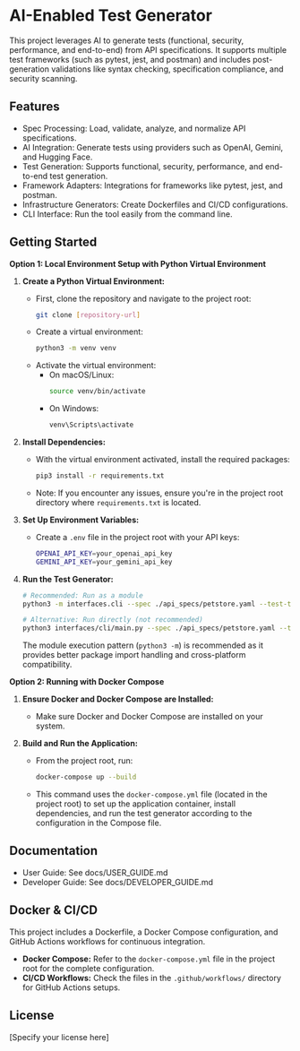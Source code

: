 AI-Enabled Test Generator
=========================

This project leverages AI to generate tests (functional, security, performance, and end-to-end) from API
specifications. It supports multiple test frameworks (such as pytest, jest, and postman) and includes
post-generation validations like syntax checking, specification compliance, and security scanning.

Features
--------
- Spec Processing: Load, validate, analyze, and normalize API specifications.
- AI Integration: Generate tests using providers such as OpenAI, Gemini, and Hugging Face.
- Test Generation: Supports functional, security, performance, and end-to-end test generation.
- Framework Adapters: Integrations for frameworks like pytest, jest, and postman.
- Infrastructure Generators: Create Dockerfiles and CI/CD configurations.
- CLI Interface: Run the tool easily from the command line.

Getting Started
---------------
**Option 1: Local Environment Setup with Python Virtual Environment**

1. **Create a Python Virtual Environment:**
   - First, clone the repository and navigate to the project root:
     ```bash
     git clone [repository-url]
     ```
   - Create a virtual environment:
     ```bash
     python3 -m venv venv
     ```
   - Activate the virtual environment:
     - On macOS/Linux:
       ```bash
       source venv/bin/activate
       ```
     - On Windows:
       ```bash
       venv\Scripts\activate
       ```

2. **Install Dependencies:**
   - With the virtual environment activated, install the required packages:
     ```bash
     pip3 install -r requirements.txt
     ```
   - Note: If you encounter any issues, ensure you're in the project root directory where `requirements.txt` is located.

3. **Set Up Environment Variables:**
   - Create a `.env` file in the project root with your API keys:
     ```bash
     OPENAI_API_KEY=your_openai_api_key
     GEMINI_API_KEY=your_gemini_api_key
     ```

4. **Run the Test Generator:**
   ```bash
   # Recommended: Run as a module
   python3 -m interfaces.cli --spec ./api_specs/petstore.yaml --test-types functional security --framework pytest --output-dir artifacts/generated_tests

   # Alternative: Run directly (not recommended)
   python3 interfaces/cli/main.py --spec ./api_specs/petstore.yaml --test-types functional security --framework pytest --output-dir artifacts/generated_tests
   ```
   The module execution pattern (`python3 -m`) is recommended as it provides better package import handling and cross-platform compatibility.

**Option 2: Running with Docker Compose**

1. **Ensure Docker and Docker Compose are Installed:**
   - Make sure Docker and Docker Compose are installed on your system.

2. **Build and Run the Application:**
   - From the project root, run:
     ```bash
     docker-compose up --build
     ```
   - This command uses the `docker-compose.yml` file (located in the project root) to set up the application container,
     install dependencies, and run the test generator according to the configuration in the Compose file.

Documentation
-------------
- User Guide: See docs/USER_GUIDE.md
- Developer Guide: See docs/DEVELOPER_GUIDE.md

Docker & CI/CD
--------------
This project includes a Dockerfile, a Docker Compose configuration, and GitHub Actions workflows for continuous integration.
- **Docker Compose:** Refer to the `docker-compose.yml` file in the project root for the complete configuration.
- **CI/CD Workflows:** Check the files in the `.github/workflows/` directory for GitHub Actions setups.

License
-------
[Specify your license here]
